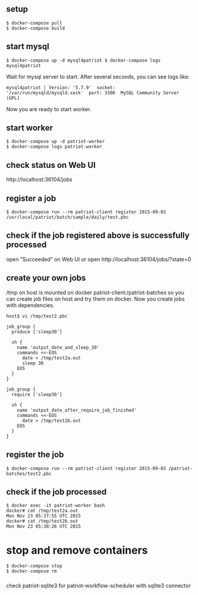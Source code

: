 ## setup

```
$ docker-compose pull
$ docker-compose build
```

## start mysql

```
$ docker-compose up -d mysql4patriot $ docker-compose logs mysql4patriot
```

Wait for mysql server to start. After several seconds, you can see logs like:  
```
mysql4patriot | Version: '5.7.9'  socket: '/var/run/mysqld/mysqld.sock'  port: 3306  MySQL Community Server (GPL)
```

Now you are ready to start worker.

## start worker

```
$ docker-compose up -d patriot-worker
$ docker-compose logs patriot-worker
```

## check status on Web UI

http://localhost:36104/jobs

## register a job

```
$ docker-compose run --rm patriot-client register 2015-09-03 /usr/local/patriot/batch/sample/daily/test.pbc
```

## check if the job registered above is successfully processed

open "Succeeded" on Web UI
or open http://localhost:36104/jobs/?state=0

## create your own jobs

/tmp on host is mounted on docker patriot-client:/patriot-batches
so you can create job files on host and try them on docker.
Now you create jobs with dependencies.

```
host$ vi /tmp/test2.pbc
```

```
job_group {
  produce ['sleep30']

  sh {
    name 'output_date_and_sleep_30'
    commands <<-EOS
      date > /tmp/test2a.out
      sleep 30
    EOS
  }
}

job_group {
  require ['sleep30']

  sh {
    name 'output_date_after_require_job_finished'
    commands <<-EOS
      date > /tmp/test2b.out
    EOS
  }
}
```

## register the job
```
$ docker-compose run --rm patriot-client register 2015-09-03 /patriot-batches/test2.pbc
```

## check if the job processed

```
$ docker exec -it patriot-worker bash
docker# cat /tmp/test2a.out
Mon Nov 23 05:37:55 UTC 2015
docker# cat /tmp/test2b.out
Mon Nov 23 05:38:26 UTC 2015
```

# stop and remove containers

```
$ docker-compose stop 
$ docker-compose rm
```

###

check patriot-sqlite3 for patriot-workflow-scheduler with sqlite3 connector


